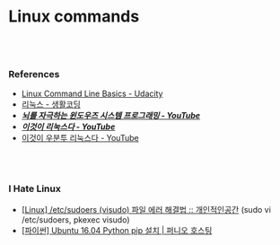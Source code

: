 
Linux commands 
==========


 <br/><br/>


### References
- [Linux Command Line Basics - Udacity](https://classroom.udacity.com/courses/ud595)
- [리눅스  - 생활코딩](https://opentutorials.org/course/2598)
- [___뇌를 자극하는 윈도우즈 시스템 프로그래밍 - YouTube___](https://www.youtube.com/playlist?list=PLVsNizTWUw7E2KrfnsyEjTqo-6uKiQoxc)
- [___이것이 리눅스다 - YouTube___](https://www.youtube.com/playlist?list=PLVsNizTWUw7EoFNBhIdVFp9eT6P22hU1o)
- [이것이 우분투 리눅스다 - YouTube](https://www.youtube.com/playlist?list=PLVsNizTWUw7H0hL3MIk4POxadZVwNOycL)


 <br/><br/>


### I Hate Linux
- [[Linux] /etc/sudoers (visudo) 파일 에러 해결법 :: 개인적인공간](https://brownbears.tistory.com/228) (sudo vi /etc/sudoers, pkexec visudo)
- [[파이썬]  Ubuntu 16.04 Python pip 설치 | 퍼니오 호스팅](https://www.fun25.co.kr/blog/python-pip-install-ubuntu-16-04/?category=002)